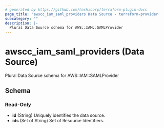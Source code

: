 ```yaml
---
# generated by https://github.com/hashicorp/terraform-plugin-docs
page_title: "awscc_iam_saml_providers Data Source - terraform-provider-awscc"
subcategory: ""
description: |-
  Plural Data Source schema for AWS::IAM::SAMLProvider
---
```


# awscc_iam_saml_providers (Data Source)

Plural Data Source schema for AWS::IAM::SAMLProvider



<!-- schema generated by tfplugindocs -->
## Schema

### Read-Only

- **id** (String) Uniquely identifies the data source.
- **ids** (Set of String) Set of Resource Identifiers.


